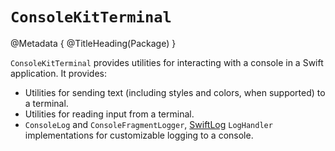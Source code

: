# ``ConsoleKitTerminal``

@Metadata {
    @TitleHeading(Package)
}

`ConsoleKitTerminal` provides utilities for interacting with a console in a Swift application. It provides:

* Utilities for sending text (including styles and colors, when supported) to a terminal.
* Utilities for reading input from a terminal.
* ``ConsoleLog`` and ``ConsoleFragmentLogger``, [SwiftLog](https://github.com/apple/swift-log) `LogHandler` implementations for customizable logging to a console.
